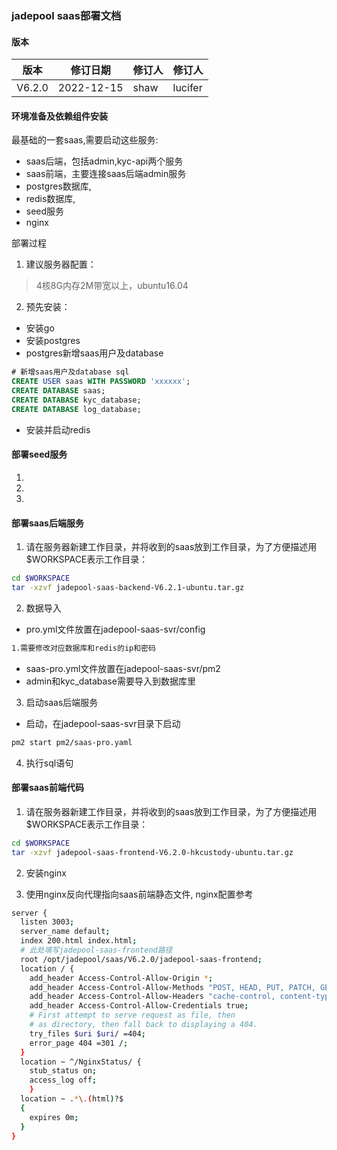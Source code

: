 ### jadepool saas部署文档
#### 版本
|版本|修订日期 |修订人 |修订人 |
|--|--|--|--|
| V6.2.0 | 2022-12-15 | shaw |lucifer|
#### 环境准备及依赖组件安装

最基础的一套saas,需要启动这些服务:

 - saas后端，包括admin,kyc-api两个服务
 - saas前端，主要连接saas后端admin服务
 - postgres数据库, 
 - redis数据库, 
 - seed服务
 - nginx

	 
部署过程
1. 建议服务器配置：

> 4核8G内存2M带宽以上，ubuntu16.04

2. 预先安装：
- 安装go
- 安装postgres
- postgres新增saas用户及database
```sql
# 新增saas用户及database sql
CREATE USER saas WITH PASSWORD 'xxxxxx';
CREATE DATABASE saas;
CREATE DATABASE kyc_database;
CREATE DATABASE log_database;
```
- 安装并启动redis



#### 部署seed服务
1.
2.
3.

#### 部署saas后端服务
1. 请在服务器新建工作目录，并将收到的saas放到工作目录，为了方便描述用$WORKSPACE表示工作目录：
```bash
cd $WORKSPACE
tar -xzvf jadepool-saas-backend-V6.2.1-ubuntu.tar.gz
```
2. 数据导入
- pro.yml文件放置在jadepool-saas-svr/config
```bash
1.需要修改对应数据库和redis的ip和密码
```
- saas-pro.yml文件放置在jadepool-saas-svr/pm2
- admin和kyc_database需要导入到数据库里


3. 启动saas后端服务

- 启动，在jadepool-saas-svr目录下启动
```bash
pm2 start pm2/saas-pro.yaml
```
4. 执行sql语句

#### 部署saas前端代码
1. 请在服务器新建工作目录，并将收到的saas放到工作目录，为了方便描述用$WORKSPACE表示工作目录：

```bash
cd $WORKSPACE
tar -xzvf jadepool-saas-frontend-V6.2.0-hkcustody-ubuntu.tar.gz
```
2. 安装nginx

3. 使用nginx反向代理指向saas前端静态文件, nginx配置参考
```bash
server {
  listen 3003;
  server_name default;
  index 200.html index.html;
  # 此处填写jadepool-saas-frontend路径
  root /opt/jadepool/saas/V6.2.0/jadepool-saas-frontend;
  location / {
    add_header Access-Control-Allow-Origin *;
    add_header Access-Control-Allow-Methods "POST, HEAD, PUT, PATCH, GET, DELETE";
    add_header Access-Control-Allow-Headers "cache-control, content-type, Origin, Authorization, Accept";
    add_header Access-Control-Allow-Credentials true;
    # First attempt to serve request as file, then
    # as directory, then fall back to displaying a 404.
    try_files $uri $uri/ =404;
    error_page 404 =301 /;
  }
  location ~ ^/NginxStatus/ {
    stub_status on;
    access_log off;
    }
  location ~ .*\.(html)?$
  {
    expires 0m;
  }
}
```

